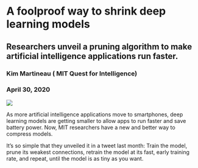 # A foolproof way to shrink deep learning models
## Researchers unveil a pruning algorithm to make artificial intelligence applications run faster.
### Kim Martineau ( MIT Quest for Intelligence)
### April 30, 2020    


<img src="ronnieOO/DL_project/DL/DL_project/image/img1.png"></img>    

As more artificial intelligence applications move to smartphones, deep learning models are getting smaller to allow apps to run faster and save battery power. Now, MIT researchers have a new and better way to compress models.    
    
It’s so simple that they unveiled it in a tweet last month: Train the model, prune its weakest connections, retrain the model at its fast, early training rate, and repeat, until the model is as tiny as you want.    
    




 
